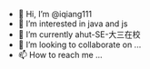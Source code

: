 - 👋 Hi, I’m @iqiang111
- 👀 I’m interested in java and js
- 🌱 I’m currently ahut-SE-大三在校
- 💞️ I’m looking to collaborate on ...
- 📫 How to reach me ...

<!---
iqiang111/iqiang111 is a ✨ special ✨ repository because its `README.md` (this file) appears on your GitHub profile.
You can click the Preview link to take a look at your changes.
--->
